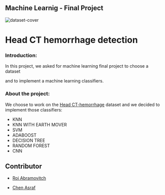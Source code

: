 
## Machine Learnig - Final Project

![dataset-cover](https://user-images.githubusercontent.com/44756354/88648428-a697df00-d0cf-11ea-979e-7010b14c7fa9.jpg)
# Head CT hemorrhage detection

### Introduction:
In this project, we asked for machine learning final project to choose a dataset

and to implement a machine learning classifiers.

### About the project:
We choose to work on the [Head CT-hemorrhage](https://www.kaggle.com/felipekitamura/head-ct-hemorrhage/?select=head_ct) dataset
and we decided  to implement those classifiers:
* KNN                       
* KNN WITH EARTH MOVER               
* SVM   
* ADABOOST
* DECISION TREE
* RANDOM FOREST
* CNN




## Contributor

* [Roi Abramovitch](https://www.linkedin.com/in/roi-abramovitch-04b62821/)

* [Chen Asraf](https://www.linkedin.com/in/chen-asaraf/)

